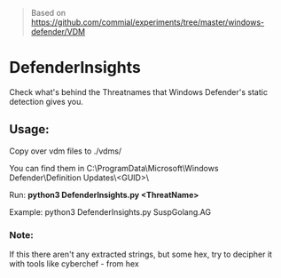 > Based on https://github.com/commial/experiments/tree/master/windows-defender/VDM

# DefenderInsights
 
Check what's behind the Threatnames that Windows Defender's static detection gives you.
 
## Usage:

Copy over vdm files to ./vdms/
 
You can find them in C:\ProgramData\Microsoft\Windows Defender\Definition Updates\\<GUID\>\
 
Run: **python3 DefenderInsights.py \<ThreatName\>**
 
Example: python3 DefenderInsights.py SuspGolang.AG


### Note:

If this there aren't any extracted strings, but some hex, try to decipher it with tools like cyberchef - from hex

